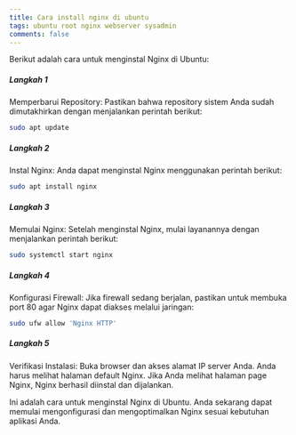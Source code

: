 ```yaml
---
title: Cara install nginx di ubuntu
tags: ubuntu root nginx webserver sysadmin
comments: false
---
```


Berikut adalah cara untuk menginstal Nginx di Ubuntu:

##### Langkah 1
Memperbarui Repository: Pastikan bahwa repository sistem Anda sudah dimutakhirkan dengan menjalankan perintah berikut:

```bash 
sudo apt update
```

##### Langkah 2
Instal Nginx: Anda dapat menginstal Nginx menggunakan perintah berikut:

```bash 
sudo apt install nginx
```
##### Langkah 3
Memulai Nginx: Setelah menginstal Nginx, mulai layanannya dengan menjalankan perintah berikut:
```bash 
sudo systemctl start nginx
```

##### Langkah 4
Konfigurasi Firewall: Jika firewall sedang berjalan, pastikan untuk membuka port 80 agar Nginx dapat diakses melalui jaringan:

```bash 
sudo ufw allow 'Nginx HTTP'
```

##### Langkah 5
Verifikasi Instalasi: Buka browser dan akses alamat IP server Anda. Anda harus melihat halaman default Nginx. Jika Anda melihat halaman page Nginx, Nginx berhasil diinstal dan dijalankan.


Ini adalah cara untuk menginstal Nginx di Ubuntu. Anda sekarang dapat memulai mengonfigurasi dan mengoptimalkan Nginx sesuai kebutuhan aplikasi Anda.
